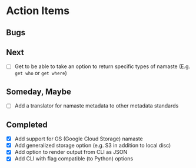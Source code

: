 
# Action Items

## Bugs

## Next

+ [ ] Get to be able to take an option to return specific types of namaste (E.g. `get who` or `get where`)

## Someday, Maybe

+ [ ] Add a translator for namaste metadata to other metadata standards

## Completed

+ [x] Add support for GS (Google Cloud Storage) namaste
+ [x] Add generalized storage option (e.g. S3 in addition to local disc)
+ [x] Add option to render output from CLI as JSON
+ [x] Add CLI with flag compatible (to Python) options
